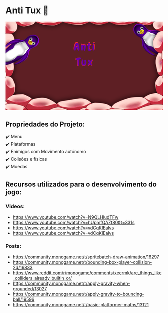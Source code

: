 # Anti Tux :penguin:
![Alt text](https://raw.githubusercontent.com/joaocostaIpca/Anti-tux/master/Content/Menu/menu_background.png?token=GHSAT0AAAAAACSMWWYLT33KA6DSUYI46P6OZSM3TZQ)

## Propriedades do Projeto:  
:heavy_check_mark: Menu  
:heavy_check_mark: Plataformas  
:heavy_check_mark: Enimigos com Movimento autónomo  
:heavy_check_mark: Colisões e físicas   
:heavy_check_mark: Moedas  





















## Recursos utilizados para o desenvolvimento do jogo:  

### Videos:  
* https://www.youtube.com/watch?v=N9QLHludTFw  
* https://www.youtube.com/watch?v=hUpmfQAZt80&t=331s
* https://www.youtube.com/watch?v=vdCqKIEalvs
* https://www.youtube.com/watch?v=vdCqKIEalvs

### Posts:  
* https://community.monogame.net/t/spritebatch-draw-animation/16297  
* https://community.monogame.net/t/bounding-box-player-collision-2d/16833  
* https://www.reddit.com/r/monogame/comments/xecrmk/are_things_like_colliders_already_builtin_or/  
* https://community.monogame.net/t/apply-gravity-when-grounded/13027  
* https://community.monogame.net/t/apply-gravity-to-bouncing-ball/19596  
* https://community.monogame.net/t/basic-platformer-maths/13121
